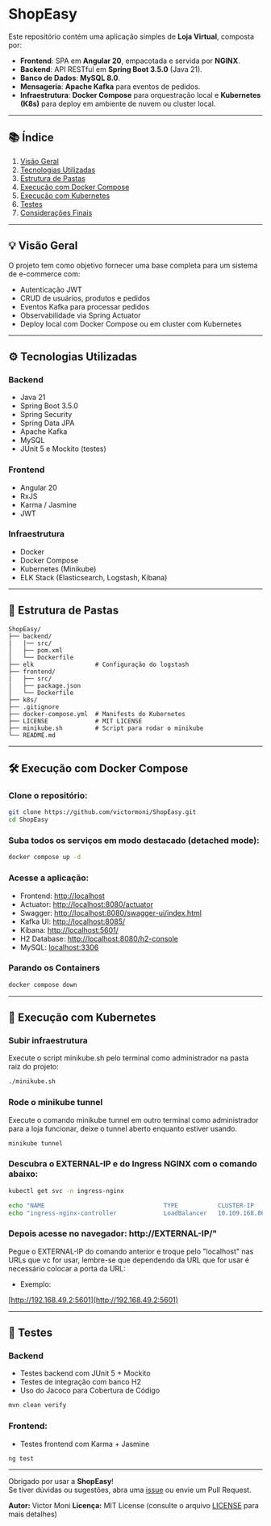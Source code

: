 # ShopEasy

Este repositório contém uma aplicação simples de **Loja Virtual**, composta por:

- **Frontend**: SPA em **Angular 20**, empacotada e servida por **NGINX**.
- **Backend**: API RESTful em **Spring Boot 3.5.0** (Java 21).
- **Banco de Dados**: **MySQL 8.0**.
- **Mensageria**: **Apache Kafka** para eventos de pedidos.
- **Infraestrutura**: **Docker Compose** para orquestração local e **Kubernetes (K8s)** para deploy em ambiente de nuvem ou cluster local.

---

## 📚 Índice

1. [Visão Geral](#-visão-geral)
2. [Tecnologias Utilizadas](#️-tecnologias-utilizadas)
3. [Estrutura de Pastas](#-estrutura-de-pastas)
4. [Execução com Docker Compose](#️-execução-com-docker-compose)
5. [Execução com Kubernetes](#-execução-com-kubernetes)
6. [Testes](#-testes)
7. [Considerações Finais](#-considerações-finais)

---

## 💡 Visão Geral

O projeto tem como objetivo fornecer uma base completa para um sistema de e-commerce com:

- Autenticação JWT
- CRUD de usuários, produtos e pedidos
- Eventos Kafka para processar pedidos
- Observabilidade via Spring Actuator
- Deploy local com Docker Compose ou em cluster com Kubernetes

---

## ⚙️ Tecnologias Utilizadas

### Backend

- Java 21
- Spring Boot 3.5.0
- Spring Security
- Spring Data JPA
- Apache Kafka
- MySQL
- JUnit 5 e Mockito (testes)

### Frontend

- Angular 20
- RxJS
- Karma / Jasmine
- JWT

### Infraestrutura

- Docker
- Docker Compose
- Kubernetes (Minikube)
- ELK Stack (Elasticsearch, Logstash, Kibana)

---

## 📂 Estrutura de Pastas

```
ShopEasy/
├── backend/
|   |── src/
│   ├── pom.xml
│   └── Dockerfile
├── elk                 # Configuração do logstash
├── frontend/
|   ├── src/
│   ├── package.json
│   └── Dockerfile
├── k8s/
├── .gitignore
├── docker-compose.yml  # Manifests do Kubernetes
├── LICENSE             # MIT LICENSE
├── minikube.sh         # Script para rodar o minikube
└── README.md
```

---

## 🛠️ Execução com Docker Compose

### Clone o repositório:

```bash
git clone https://github.com/victormoni/ShopEasy.git
cd ShopEasy
```

### Suba todos os serviços em modo destacado (detached mode):

```bash
docker compose up -d
```

### Acesse a aplicação:

- Frontend: [http://localhost](http://localhost)
- Actuator: [http://localhost:8080/actuator](http://localhost:8080/actuator)
- Swagger: [http://localhost:8080/swagger-ui/index.html](http://localhost:8080/swagger-ui/index.html)
- Kafka UI: [http://localhost:8085/](http://localhost:8085/)
- Kibana: [http://localhost:5601/](http://localhost:5601/)
- H2 Database: [http://localhost:8080/h2-console](http://localhost:8080/h2-console)
- MySQL: [localhost:3306](localhost:3306)

### Parando os Containers

```bash
docker compose down
```

---

## 🚀 Execução com Kubernetes

### Subir infraestrutura

Execute o script minikube.sh pelo terminal como administrador na pasta raiz do projeto:

```bash
./minikube.sh
```

### Rode o minikube tunnel

Execute o comando minikube tunnel em outro terminal como administrador para a loja funcionar, deixe o tunnel aberto enquanto estiver usando.

```bash
minikube tunnel
```

### Descubra o EXTERNAL-IP e do Ingress NGINX com o comando abaixo:

```bash
kubectl get svc -n ingress-nginx

echo "NAME                                 TYPE           CLUSTER-IP      EXTERNAL-IP     PORT(S)                      AGE"
echo "ingress-nginx-controller             LoadBalancer   10.109.168.86   192.168.49.2    80:31945/TCP,443:31383/TCP   5m"
```

### Depois acesse no navegador: http://EXTERNAL-IP/"

Pegue o EXTERNAL-IP do comando anterior e troque pelo "localhost" nas URLs que vc for usar, lembre-se que dependendo da URL que for usar é necessário colocar a porta da URL:

- Exemplo:

[http://192.168.49.2:5601](http://192.168.49.2:5601)

---

## 🔧 Testes

### Backend

- Testes backend com JUnit 5 + Mockito
- Testes de integração com banco H2
- Uso do Jacoco para Cobertura de Código

```bash
mvn clean verify
```

### Frontend:

- Testes frontend com Karma + Jasmine

```bash
ng test
```

---

Obrigado por usar a **ShopEasy**!  
Se tiver dúvidas ou sugestões, abra uma [issue](https://github.com/victormoni/ShopEasy/issues) ou envie um Pull Request.

**Autor:** Victor Moni
**Licença:** MIT License (consulte o arquivo [LICENSE](LICENSE) para mais detalhes)
